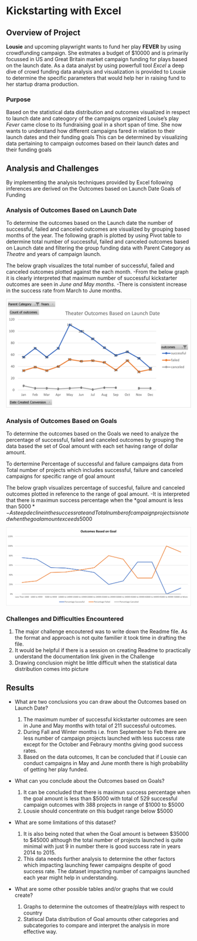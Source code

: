 # Kickstarting with Excel

## Overview of Project

**Lousie** and upcoming playwright wants to fund her play **FEVER** by using crowdfunding campaign. She estmates a budget of $10000 and is primarily focussed in US and Great Britain market campaign funding for plays based on the launch date. As a data analyst by using powerfull tool *Excel* a deep dive of crowd funding data analysis and visualization is provided to Lousie to determine the specific parameters that would help her in raising fund to her startup drama production.

### Purpose

Based on the statistical data distribution and outcomes visualized in respect to launch date and cateogory of the campaigns organized Louise’s play *Fever* came close to its fundraising goal in a short span of time. She now wants to understand how different campaigns fared in relation to their launch dates and their funding goals
This can be determined by visualizing data pertaining to campaign outcomes based on their launch dates and their funding goals

## Analysis and Challenges

By implementing the analysis techniques provided by Excel following inferences are derived on the Outcomes based on
    Launch Date
    Goals of Funding

### Analysis of Outcomes Based on Launch Date

To determine the outcomes based on the Launch date the number of successful, failed and canceled outcomes are visualized by grouping based months of the year. The following graph is plotted by using Pivot table to determine total number of successful, failed and canceled outcomes based on Launch date and filtering the group funding data with Parent Category as *Theatre* and years of campaign launch.

The below graph visualizes the total number of successful, failed and canceled outcomes plotted against the each month. 
-From the below graph it is clearly interpreted that maximum number of successful kickstarter outcomes are seen in *June and May months*. 
-There is consistent increase in the success rate from March to June months.

![Theater_Outcomes_vs_Launch](Resources/Theater_Outcomes_vs_Launch.png)

### Analysis of Outcomes Based on Goals

To determine the outcomes based on the Goals we need to analyze the percentage of successful, failed and canceled outcomes by grouping the data based the set of Goal amount with each set having range of dollar amount.

To dertermine Percentage of successful and failure campaigns data from Total number of projects which includes successful, failure and canceled campaigns for specific range of goal amount

The below graph visualizes percentage of succesful, failure and canceled outcomes plotted in reference to the range of goal amount.
-It is interpreted that there is maximun success percentage when the *goal amount is less than $5000*
-A steep decline in the success rate and Total number of campaign projects is noted when the goal amount exceeds 5000$

![Outcomes_vs_Goals](Resources/Outcomes_vs_Goals.png)

### Challenges and Difficulties Encountered

1. The major challenge encoutered was to write down the Readme file. As the format and approach is not quite familier it took time in drafting the file.
2. It would be helpful if there is a session on creating Readme to practically understand the documentation link given in the Challenge
3. Drawing conclusion might be little difficult when the statistical data distribution comes into picture

## Results

- What are two conclusions you can draw about the Outcomes based on Launch Date?
    1. The maximum number of successful kickstarter outcomes are seen in June and May months with total of 211 successful outcomes. 
    2. During Fall and Winter months i.e. from September to Feb there are less number of campaign projects launched with less success rate except for the October and    Febraury months giving good success rates.
    3. Based on the data outcomes, It can be concluded that if Lousie can conduct campaigns in May and June month there is high probability of getting her play funded.

- What can you conclude about the Outcomes based on Goals?
   1. It can be concluded that there is maximun success percentage when the goal amount is less than $5000 with total of 529 successful campaign outcomes with 388 projects in range of $1000 to $5000
   2. Lousie should concentrate on this budget range below $5000

- What are some limitations of this dataset?
    1. It is also being noted that when the Goal amount is between $35000 to $45000 although the total number of projects launched is quite minimal with just 9 in number there is good success rate in years 2014 to 2015.
    2. This data needs further analysis to determine the other factors which impacting launching fewer campaigns despite of good success rate. The dataset impacting number of campaigns launched each year might help in understanding.

- What are some other possible tables and/or graphs that we could create?
    1. Graphs to determine the outcomes of theatre/plays with respect to country
    2. Statiscal Data distribution of Goal amounts other categories and subcategories to compare and interpret the analysis in more effective way.
